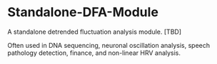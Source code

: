 # Standalone-DFA-Module
A standalone detrended fluctuation analysis module. [TBD]

Often used in DNA sequencing, neuronal oscillation analysis, speech pathology detection, finance, and non-linear HRV analysis.

